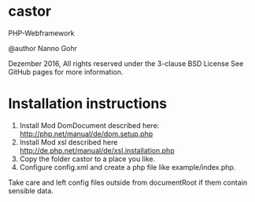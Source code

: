 castor
======

PHP-Webframework

@author Nanno Gohr

Dezember 2016, All rights reserved under the 3-clause BSD License
See GitHub pages for more information.

# Installation instructions

1. Install Mod DomDocument described here: http://php.net/manual/de/dom.setup.php
2. Install Mod xsl described here http://de.php.net/manual/de/xsl.installation.php
3. Copy the folder castor to a place you like.
4. Configure config.xml and create a php file like example/index.php.

Take care and left config files outside from documentRoot if them contain sensible data.
